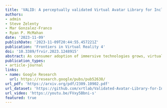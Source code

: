 ```yaml
---
title: 'VALID: A perceptually validated Virtual Avatar Library for Inclusion and Diversity'
authors:
- admin
- Steve Zelenty
- Mar Gonzalez-Franco
- Ryan P. McMahan
date: '2023-11-09'
publishDate: '2023-11-09T20:44:55.457221Z'
publication: 'Frontiers in Virtual Reality 4'
doi: '10.3389/frvir.2023.1248915'
abstract: As consumer adoption of immersive technologies grows, virtual avatars will play a prominent role in the future of social computing. However, as people begin to interact more frequently through virtual avatars, it is important to ensure that the research community has validated tools to evaluate the effects and consequences of such technologies. We present the first iteration of a new, freely available 3D avatar library called the Virtual Avatar Library for Inclusion and Diversity (VALID), which includes 210 fully rigged avatars with a focus on advancing racial diversity and inclusion. We present a detailed process for creating, iterating, and validating avatars of diversity. Through a large online study (n=132) with participants from 33 countries, we provide statistically validated labels for each avatar's perceived race and gender. Through our validation study, we also advance knowledge pertaining to the perception of an avatar's race. In particular, we found that avatars of some races were more accurately identified by participants of the same race. 
publication_types:
- article-journal
links:
- name: Google Research
  url: https://research.google/pubs/pub52638/
url_pdf: 'https://arxiv.org/pdf/2309.10902.pdf'
url_dataset: 'https://github.com/xrtlab/Validated-Avatar-Library-for-Inclusion-and-Diversity---VALID'
url_video: 'https://youtu.be/FVxy5Bbni-s'
featured: true
---
```

